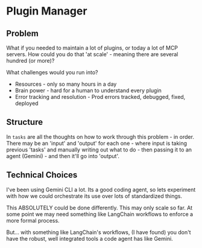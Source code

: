 # Plugin Manager

## Problem

What if you needed to maintain a lot of plugins, or today a lot of MCP servers. How could you do that 'at scale' - meaning there are several hundred (or more)?

What challenges would you run into?

* Resources - only so many hours in a day
* Brain power - hard for a human to understand every plugin
* Error tracking and resolution - Prod errors tracked, debugged, fixed, deployed


## Structure

In `tasks` are all the thoughts on how to work through this problem - in order. There may be an 'input' and 'output' for each one - where input is taking previous 'tasks' and manually writing out what to do - then passing it to an agent (Gemini) - and then it'll go into 'output'.

## Technical Choices

I've been using Gemini CLI a lot. Its a good coding agent, so lets experiment with how we could orchestrate its use over lots of standardized things.

This ABSOLUTELY could be done differently. This may only scale so far. At some point we may need something like LangChain workflows to enforce a more formal process.

But... with something like LangChain's workflows, (I have found) you don't have the robust, well integrated tools a code agent has like Gemini.
